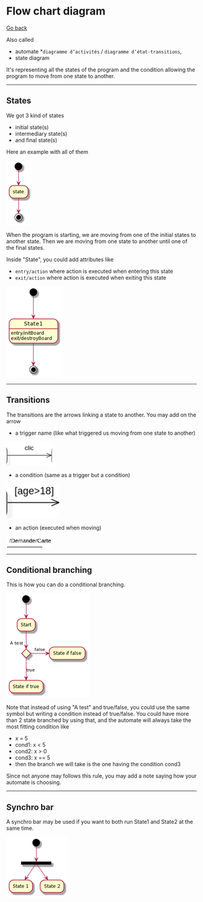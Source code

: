 # Flow chart diagram

[Go back](../index.md)

Also called

* automate
*``diagramme d’activités`` / ``diagramme d’état-transitions``, 
* state diagram

It's representing all the states of the program and
the condition allowing the program to move from one
state to another.

<hr class="sr">

## States

We got 3 kind of states

* initial state(s)
* intermediary state(s)
* and final state(s)

Here an example with all of them

![](images/u-HqA2v9B2efpStXukBarD3ILD3LjLDG0WgMf2e1HQ0ii2XG5gJ88JKl1QWU0000.png)

When the program is starting, we are moving from one of the
initial states to another state. Then we are moving
from one state to another until one of the final states.

Inside "State", you could add attributes like

* ``entry/action`` where action is executed when entering
  this state
* ``exit/action`` where action is executed when exiting
  this state

![](images/SoWkIImgAStDuUAArefLqDMrKmWkIIn9DUI2K60He0oCQwMGcbTILAcVcPTPufIVM9I2956HMQAVabfSKfHV2P7YSaZDIm6P3G00.png)

<hr class="sl">

## Transitions

The transitions are the arrows linking a state to another. You
may add on the arrow

* a trigger name (like what triggered us moving from one state to another)

![](images/trans1.png)

* a condition (same as a trigger but a condition)

![](images/trans2.png)

* an action (executed when moving)

![](images/trans3.png)

<hr class="sr">

## Conditional branching

This is how you can do a conditional branching.

![](images/JOqn3e0W34NdSegcavfu1O9dS2GE99P8WWnGxczXSljzVVaVm3K9LVgR3S2ohRZl5kaSZ8oY594E56v2A0yNHQ2Abzhvcg8mgZHkqYVdnjEnFWRDVsU2APKxnT7kDEdq1m00.png)

Note that instead of using
"A test" and true/false, you could use the same symbol but
writing a condition instead of true/false. You could have
more than 2 state branched by using that, and the automate
will always take the most fitting condition like

* x = 5
* cond1: x < 5
* cond2: x > 0
* cond3: x == 5
* then the branch we will take is the one 
  having the condition cond3

Since not anyone may follows this rule, you may add
a note saying how your automate is choosing.

<hr class="sr">

## Synchro bar

A synchro bar may be used if you want to both run
State1 and State2 at the same time.

![](images/u-HqA2v9B2efpStXukBarD3ILD3LjLEmjRLrCWGIG24GLocu9B4aLS5G2SY7IIaWIHWfWJGxfEQb0Cq10000.png)